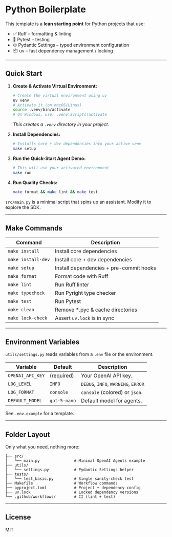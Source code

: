 # Python Boilerplate

This template is a **lean starting point** for Python projects that use:

- ✅ Ruff – formatting & linting
- 🧪 Pytest – testing
- ⚙️ Pydantic Settings – typed environment configuration
- 📦 uv – fast dependency management / locking

---

## Quick Start

1.  **Create & Activate Virtual Environment:**

    ```bash
    # Create the virtual environment using uv
    uv venv
    # Activate it (on macOS/Linux)
    source .venv/bin/activate
    # On Windows, use: .venv\Scripts\activate
    ```

    _This creates a `.venv` directory in your project._

2.  **Install Dependencies:**

    ```bash
    # Installs core + dev dependencies into your active venv
    make setup
    ```

3.  **Run the Quick-Start Agent Demo:**

    ```bash
    # This will use your activated environment
    make run
    ```

4.  **Run Quality Checks:**
    ```bash
    make format && make lint && make test
    ```

`src/main.py` is a minimal script that spins up an assistant. Modify it to explore the SDK.

---

## Make Commands

| Command            | Description                             |
| ------------------ | --------------------------------------- |
| `make install`     | Install core dependencies               |
| `make install-dev` | Install core + dev dependencies         |
| `make setup`       | Install dependencies + pre-commit hooks |
| `make format`      | Format code with Ruff                   |
| `make lint`        | Run Ruff linter                         |
| `make typecheck`   | Run Pyright type checker                |
| `make test`        | Run Pytest                              |
| `make clean`       | Remove \*.pyc & cache directories       |
| `make lock-check`  | Assert `uv.lock` is in sync             |

---

## Environment Variables

`utils/settings.py` reads variables from a `.env` file or the environment.

| Variable         | Default      | Description                         |
| ---------------- | ------------ | ----------------------------------- |
| `OPENAI_API_KEY` | (required)   | Your OpenAI API key.                |
| `LOG_LEVEL`      | `INFO`       | `DEBUG`, `INFO`, `WARNING`, `ERROR` |
| `LOG_FORMAT`     | `console`    | `console` (colored) or `json`.      |
| `DEFAULT_MODEL`  | `gpt-5-nano` | Default model for agents.           |

See `.env.example` for a template.

---

## Folder Layout

Only what you need, nothing more:

```
├── src/
│   └── main.py               # Minimal OpenAI Agents example
├── utils/
│   └── settings.py           # Pydantic Settings helper
├── tests/
│   └── test_basic.py         # Single sanity-check test
├── Makefile                  # Workflow commands
├── pyproject.toml            # Project + dependency config
├── uv.lock                   # Locked dependency versions
└── .github/workflows/        # CI (lint + test)
```

---

## License

MIT
